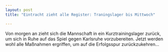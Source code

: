```yaml
---
layout: post
title: "Eintracht zieht alle Register: Traningslager bis Mittwoch"

---
```


Von morgen an zieht sich die Mannschaft in ein Kurztrainingslager zurück, um sich in Ruhe auf das Spiel gegen Karlsruhe vorzubereiten. Jetzt werden wohl alle Maßnahmen ergriffen, um auf die Erfolgsspur zurückzukehren...


